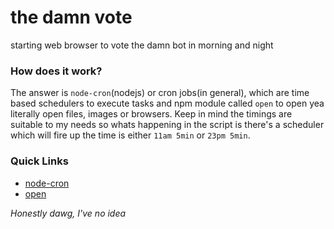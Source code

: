 # the damn vote
starting web browser to vote the damn bot in morning and night
### How does it work?
The answer is ``node-cron``(nodejs) or cron jobs(in general), which are time based schedulers to execute tasks and npm module called ``open`` to open yea literally open files, images or browsers.
Keep in mind the timings are suitable to my needs so whats happening in the script is there's a scheduler which will fire up the time is either ``11am 5min`` or ``23pm 5min``.
### Quick Links
- [node-cron](https://www.npmjs.com/package/node-cron)
- [open](https://www.npmjs.com/package/open)

*Honestly dawg, I've no idea*
